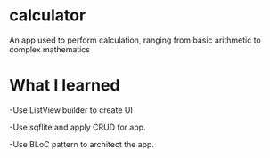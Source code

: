 # calculator

An app used to perform calculation, ranging from basic arithmetic to complex mathematics

# What I learned
-Use ListView.builder to create UI

-Use sqflite and apply CRUD for app.

-Use BLoC pattern to architect the app.
